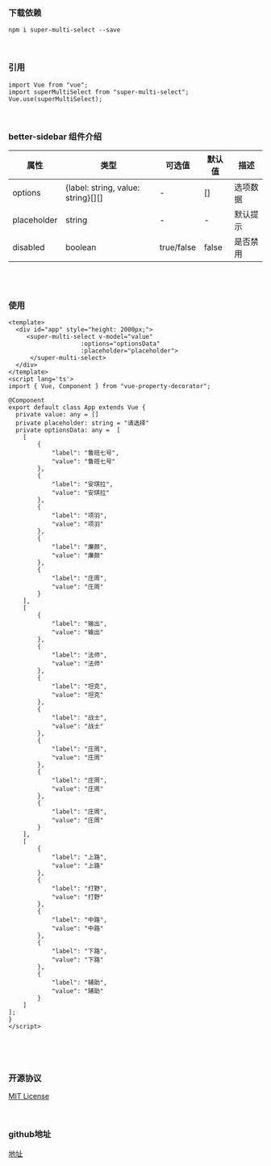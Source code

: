 
### 下载依赖

```
npm i super-multi-select --save
```
<br/>

### 引用

```
import Vue from "vue";
import superMultiSelect from "super-multi-select";
Vue.use(superMultiSelect);
```
<br/>

### better-sidebar 组件介绍

属性 | 类型 | 可选值 | 默认值 | 描述
-- | -- | -- | -- | --
options | {label: string, value: string}[][] | - | [] | 选项数据
placeholder | string | - | - | 默认提示
disabled | boolean | true/false | false | 是否禁用


<br/>


<br/>


### 使用

```
<template>
  <div id="app" style="height: 2000px;">
     <super-multi-select v-model="value"
                    :options="optionsData" 
                    :placeholder="placeholder">
      </super-multi-select> 
  </div>
</template>
<script lang='ts'>
import { Vue, Component } from "vue-property-decorator";

@Component
export default class App extends Vue {
  private value: any = []
  private placeholder: string = "请选择"
  private optionsData: any =  [
    [
        {
            "label": "鲁班七号",
            "value": "鲁班七号"
        },
        {
            "label": "安琪拉",
            "value": "安琪拉"
        },
        {
            "label": "项羽",
            "value": "项羽"
        },
        {
            "label": "廉颇",
            "value": "廉颇"
        },
        {
            "label": "庄周",
            "value": "庄周"
        }
    ],
    [
        {
            "label": "输出",
            "value": "输出"
        },
        {
            "label": "法师",
            "value": "法师"
        },
        {
            "label": "坦克",
            "value": "坦克"
        },
        {
            "label": "战士",
            "value": "战士"
        },
        {
            "label": "庄周",
            "value": "庄周"
        },
        {
            "label": "庄周",
            "value": "庄周"
        },
        {
            "label": "庄周",
            "value": "庄周"
        }
    ],
    [
        {
            "label": "上路",
            "value": "上路"
        },
        {
            "label": "打野",
            "value": "打野"
        },
        {
            "label": "中路",
            "value": "中路"
        },
        {
            "label": "下路",
            "value": "下路"
        },
        {
            "label": "辅助",
            "value": "辅助"
        }
    ]
];
}
</script>



```
<br/>

### 开源协议
[MIT License](https://github.com/qisi007/better-sidebar/blob/main/LICENSE)

<br/>

### github地址
[地址](https://github.com/qisi007/better-sidebar)
